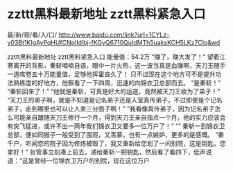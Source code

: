 # zzttt黑料最新地址 zztt黑料紧急入口

最/新/观/看/入/口/ http://www.baidu.com/link?url=1CYLz-y03Bt1KIgAyPqHUfCNpIIdlbj-fKGyQ6710QuIdMTh5uaksKCH5LKz7CIq&wd

zzttt黑料最新地址 zztt黑料紧急入口
能量值：54.2万
    “赚了，赚大发了！”
    望着江寒离开的背影，秦斩喃喃自语，眼中一片火热，这一波当真是血赚啊，天刀王随手一道席卷五十万能量值，足够他挥霍良久了！
    只不过现在这个地方可不是提升功法熟练度的好地方，他察看了一下四周，迅速的向锦衣卫总部而去。
    “是秦斩！”
    “秦斩回来了！”
    “他就是秦斩，可真是好大的运道，竟然被天刀王收为了弟子！”
    “天刀王的弟子啊，就是不知道是记名弟子还是入室真传弟子，不过即便是个记名弟子，走到哪里也可以让人卖三分面子啊！”
    “我看像真传弟子，因为记名弟子怎么可能亲自跟随天刀王修行一个月，得到天刀王亲自指点一个月，他的实力应该会有突飞猛进，或许不出一两年我们锦衣卫又要多一位万户了！”
    “”
    秦斩一到锦衣卫总部，便如同猴子一般受到了围观，又羡慕，也有一点嫉妒，更多的是感慨。
    “秦千户，听闻您的院子因为修炼被毁了，我又重新给您划了一间别院，这是钥匙，您拿好！”
    张管事立刻凑上前去，递给秦斩一把钥匙，然后看了看四下，低声说道：“这是曾经一位锦衣卫万户的别院，现在这位万户

